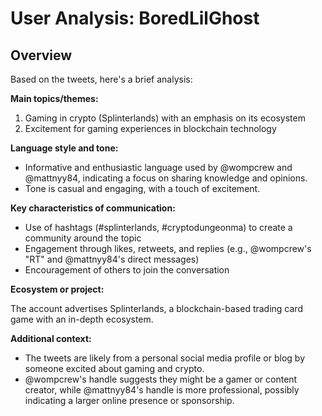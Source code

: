# User Analysis: BoredLilGhost

## Overview

Based on the tweets, here's a brief analysis:

**Main topics/themes:**

1. Gaming in crypto (Splinterlands) with an emphasis on its ecosystem
2. Excitement for gaming experiences in blockchain technology

**Language style and tone:**

* Informative and enthusiastic language used by @wompcrew and @mattnyy84, indicating a focus on sharing knowledge and opinions.
* Tone is casual and engaging, with a touch of excitement.

**Key characteristics of communication:**

* Use of hashtags (#splinterlands, #cryptodungeonma) to create a community around the topic
* Engagement through likes, retweets, and replies (e.g., @wompcrew's "RT" and @mattnyy84's direct messages)
* Encouragement of others to join the conversation

**Ecosystem or project:**

The account advertises Splinterlands, a blockchain-based trading card game with an in-depth ecosystem.

**Additional context:**

* The tweets are likely from a personal social media profile or blog by someone excited about gaming and crypto.
* @wompcrew's handle suggests they might be a gamer or content creator, while @mattnyy84's handle is more professional, possibly indicating a larger online presence or sponsorship.
